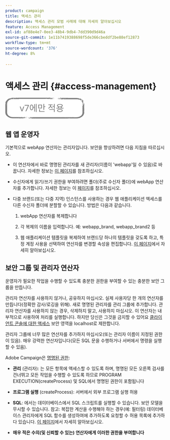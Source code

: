 ```yaml
---
product: campaign
title: 액세스 관리
description: 액세스 관리 모범 사례에 대해 자세히 알아보십시오
feature: Access Management
exl-id: af88e4e7-0ee3-48b4-9db4-7dd390d9d46a
source-git-commit: 1e11b7419388698f5de366cbeddf2be88ef12873
workflow-type: tm+mt
source-wordcount: '376'
ht-degree: 8%

---
```


# 액세스 관리 {#access-management}

![](../../assets/v7-only.svg)

## 웹 앱 운영자

기본적으로 webApp 연산자는 관리자입니다. 보안을 향상하려면 다음 지침을 따르십시오.

* 이 연산자에서 바로 명명된 관리자를 새 관리자(이름이 &#39;webapp&#39;일 수 있음)로 바꿉니다. 자세한 정보는 [이 페이지](../../platform/using/access-management.md)를 참조하십시오.

* 수신자에게 읽기/쓰기 권한을 부여하려면 폴더(주로 수신자 폴더)에 webApp 연산자를 추가합니다. 자세한 정보는 이 [페이지](../../platform/using/access-management.md)를 참조하십시오.

* 다중 브랜드(또는 다중 지역) 인스턴스를 사용하는 경우 웹 애플리케이션 액세스를 다른 수신자 폴더에 분할할 수 있습니다. 방법은 다음과 같습니다.

   1. webApp 연산자를 복제합니다

   1. 각 복제의 이름을 입력합니다. 예: webapp_brand, webapp_brand2 등

   1. 웹 애플리케이션 템플릿을 복제하여 브랜드당 하나의 템플릿을 갖도록 하고, 특정 계정 사용을 선택하여 연산자를 변경할 속성을 편집합니다.  [이 페이지](../../web/using/defining-web-forms-properties.md)에서 자세히 알아보십시오.

## 보안 그룹 및 관리자 연산자

운영자가 필요한 작업을 수행할 수 있도록 충분한 권한을 부여할 수 있는 충분한 보안 그룹을 만듭니다.

관리자 연산자를 사용하지 않거나, 공유하지 마십시오. 실제 사용자당 한 개의 연산자를 만듭니다(정확한 감사/로깅을 위해). 새로 명명된 관리자를 관리 그룹에 추가합니다. 관리자 연산자를 사용하지 않는 경우, 삭제하지 말고, 사용하지 마십시오. 이 연산자는 내부적으로 사용하여 처리를 실행합니다. 하지만 당신은 그것을 금지할 수 있어요 [클라이언트 콘솔에 대한 액세스](../../platform/using/access-management.md) 보안 영역을 localhost로 제한합니다.

관리자 그룹에 너무 많은 연산자를 추가하지 마십시오(또는 관리자 이름이 지정된 권한이 있음). 매우 강력한 연산자입니다(모든 SQL 문을 수행하거나 서버에서 명령을 실행할 수 있음).

Adobe Campaign은 [명명된 권한](../../platform/using/access-management.md#named-rights):

* **관리** (관리자): 는 모든 항목에 액세스할 수 있도록 하며, 명명된 모든 오른쪽 검사를 건너뛰고 모든 작업을 수행할 수 있도록 하므로 PROGRAM EXECUTION(createProcess) 및 SQL에서 명명된 권한이 포함됩니다

* **프로그램 실행** (createProcess): 서버에서 외부 프로그램 실행 허용

* **SQL**: 에서는 데이터베이스에서 SQL 스크립트를 실행할 수 있습니다. 보안 모델을 무시할 수 있습니다. 참고: 복잡한 계산을 수행해야 하는 경우(예: 필터링) 데이터베이스 관리자에게 SQL 함수를 생성하여에 추가하도록 요청할 수 허용 목록에 추가하다 있습니다. [이 페이지](../../installation/using/scripting-coding-guidelines.md)에서 자세히 알아보십시오.

* **매우 적은 수의(및 신뢰할 수 있는) 연산자에게 이러한 권한을 부여합니다**
